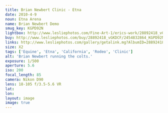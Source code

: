 ```yaml
---
title: Brian Newbert Clinic - Etna
date: 2010-4-9
noun: Etna Arena
name: Brian Newbert Demo
smug_key: KGPD92N
lightbox: http://www.lesliephotos.com/Fine-Art-1/erics-work/28892418_vGKDCF#!i=2454832864&k=KGPD92N&lb=1&s=A
buy: http://www.lesliephotos.com/buy/28892418_vGKDCF/2454832864_KGPD92N/
links: http://www.lesliephotos.com/gallery/getalink.mg?AlbumID=28892418&AlbumKey=vGKDCF&ImageID=2454832864&ImageKey=KGPD92N&how=forum&Page=1
size: X2
tags: ['Equine', 'Etna', 'California', 'Rodeo', 'Clinic']
alt: 'Brian Newbert running the colts.'
exposure: 1/500
aperture: 5.6
iso: 200
focal_length: 85
camera: Nikon D90
lens: 18-105 f/3.5-5.6 VR
lat: 
lon: 
layout: image
image: true
---
```

